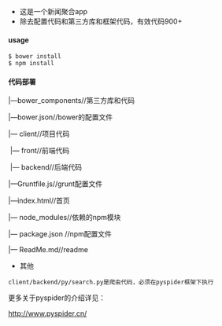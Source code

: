 - 这是一个新闻聚合app
- 除去配置代码和第三方库和框架代码，有效代码900+
#### usage 
```
$ bower install
$ npm install
```

#### 代码部署

|—bower_components//第三方库和代码

|—bower.json//bower的配置文件

|— client//项目代码

​	|— front//前端代码

​	|— backend//后端代码

|—Gruntfile.js//grunt配置文件

|—index.html//首页

|— node_modules//依赖的npm模块

|— package.json //npm配置文件

|— ReadMe.md//readme



-  其他

  ```
  client/backend/py/search.py是爬虫代码，必须在pyspider框架下执行
  ```

  更多关于pyspider的介绍详见：

  http://www.pyspider.cn/







